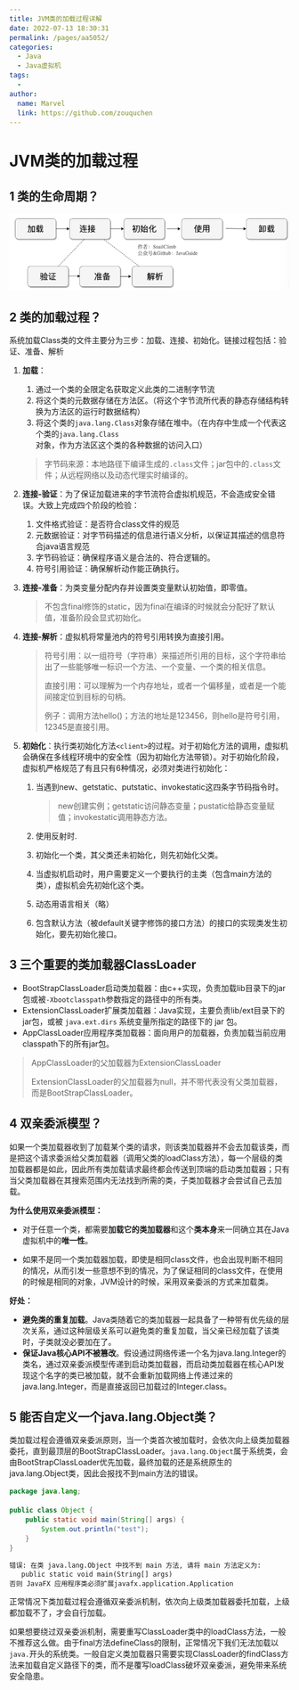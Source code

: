 ```yaml
---
title: JVM类的加载过程详解
date: 2022-07-13 18:30:31
permalink: /pages/aa5052/
categories:
  - Java
  - Java虚拟机
tags:
  - 
author: 
  name: Marvel
  link: https://github.com/zouquchen
---
```

# JVM类的加载过程

## 1 类的生命周期？

<img src="https://raw.githubusercontent.com/zouquchen/Images/main/imgs/%E7%B1%BB%E7%9A%84%E7%94%9F%E5%91%BD%E5%91%A8%E6%9C%9F.png" alt="image-20220304184144243" style="zoom: 67%;" />

## 2 类的加载过程？

系统加载Class类的文件主要分为三步：加载、连接、初始化。链接过程包括：验证、准备、解析

1. **加载**：

   1. 通过一个类的全限定名获取定义此类的二进制字节流
   2. 将这个类的元数据存储在方法区。（将这个字节流所代表的静态存储结构转换为方法区的运行时数据结构）
   3. 将这个类的`java.lang.Class`对象存储在堆中。（在内存中生成一个代表这个类的`java.lang.Class`对象，作为方法区这个类的各种数据的访问入口）

   > 字节码来源：本地路径下编译生成的`.class`文件；jar包中的`.class`文件；从远程网络以及动态代理实时编译的。

2. **连接-验证**：为了保证加载进来的字节流符合虚拟机规范，不会造成安全错误。大致上完成四个阶段的检验：

   1. 文件格式验证：是否符合class文件的规范
   2. 元数据验证：对字节码描述的信息进行语义分析，以保证其描述的信息符合java语言规范
   3. 字节码验证：确保程序语义是合法的、符合逻辑的。
   4. 符号引用验证：确保解析动作能正确执行。

3. **连接-准备**：为类变量分配内存并设置类变量默认初始值，即零值。

   > 不包含final修饰的static，因为final在编译的时候就会分配好了默认值，准备阶段会显式初始化。

4. **连接-解析**：虚拟机将常量池内的符号引用转换为直接引用。

   > 符号引用：以一组符号（字符串）来描述所引用的目标，这个字符串给出了一些能够唯一标识一个方法、一个变量、一个类的相关信息。
   >
   > 直接引用：可以理解为一个内存地址，或者一个偏移量，或者是一个能间接定位到目标的句柄。
   >
   > 例子：调用方法hello()；方法的地址是123456，则hello是符号引用，12345是直接引用。

5. **初始化**：执行类初始化方法`<client>`的过程。对于初始化方法的调用，虚拟机会确保在多线程环境中的安全性（因为初始化方法带锁）。对于初始化阶段，虚拟机严格规范了有且只有6种情况，必须对类进行初始化：

   1. 当遇到new、getstatic、putstatic、invokestatic这四条字节码指令时。

      > new创建实例；getstatic访问静态变量；pustatic给静态变量赋值；invokestatic调用静态方法。

   2. 使用反射时.

   3. 初始化一个类，其父类还未初始化，则先初始化父类。

   4. 当虚拟机启动时，用户需要定义一个要执行的主类（包含main方法的类），虚拟机会先初始化这个类。

   5. 动态用语言相关（略）

   6. 包含默认方法（被default关键字修饰的接口方法）的接口的实现类发生初始化，要先初始化接口。


## 3 三个重要的类加载器ClassLoader

- BootStrapClassLoader启动类加载器：由c++实现，负责加载lib目录下的jar包或被`-Xbootclasspath`参数指定的路径中的所有类。
- ExtensionClassLoader扩展类加载器：Java实现，主要负责lib/ext目录下的jar包，或被 `java.ext.dirs` 系统变量所指定的路径下的 jar 包。
- AppClassLoader应用程序类加载器：面向用户的加载器，负责加载当前应用classpath下的所有jar包。

> AppClassLoader的父加载器为ExtensionClassLoader
>
> ExtensionClassLoader的父加载器为null，并不带代表没有父类加载器，而是BootStrapClassLoader。

##  4 双亲委派模型？

如果一个类加载器收到了加载某个类的请求，则该类加载器并不会去加载该类，而是把这个请求委派给父类加载器（调用父类的loadClass方法），每一个层级的类加载器都是如此，因此所有类加载请求最终都会传送到顶端的启动类加载器；只有当父类加载器在其搜索范围内无法找到所需的类，子类加载器才会尝试自己去加载。

**为什么使用双亲委派模型：**

- 对于任意一个类，都需要**加载它的类加载器**和这个**类本身**来一同确立其在Java虚拟机中的**唯一性**。

- 如果不是同一个类加载器加载，即使是相同class文件，也会出现判断不相同的情况，从而引发一些意想不到的情况，为了保证相同的class文件，在使用的时候是相同的对象，JVM设计的时候，采用双亲委派的方式来加载类。

**好处：**

- **避免类的重复加载**。Java类随着它的类加载器一起具备了一种带有优先级的层次关系，通过这种层级关系可以避免类的重复加载，当父亲已经加载了该类时，子类就没必要加在了。
- **保证Java核心API不被篡改**。假设通过网络传递一个名为java.lang.Integer的类名，通过双亲委派模型传递到启动类加载器，而启动类加载器在核心API发现这个名字的类已被加载，就不会重新加载网络上传递过来的java.lang.Integer，而是直接返回已加载过的Integer.class。



## 5 能否自定义一个java.lang.Object类？

类加载过程会遵循双亲委派原则，当一个类首次被加载时，会依次向上级类加载器委托，直到最顶层的BootStrapClassLoader。`java.lang.Object`属于系统类，会由BootStrapClassLoader优先加载，最终加载的还是系统原生的java.lang.Object类，因此会报找不到main方法的错误。

```java
package java.lang;

public class Object {
    public static void main(String[] args) {
        System.out.println("test");
    }
}
```

```
错误: 在类 java.lang.Object 中找不到 main 方法, 请将 main 方法定义为:
   public static void main(String[] args)
否则 JavaFX 应用程序类必须扩展javafx.application.Application
```

正常情况下类加载过程会遵循双亲委派机制，依次向上级类加载器委托加载，上级都加载不了，才会自行加载。

如果想要绕过双亲委派机制，需要重写ClassLoader类中的loadClass方法，一般不推荐这么做。由于final方法defineClass的限制，正常情况下我们无法加载以`java.`开头的系统类。一般自定义类加载器只需要实现ClassLoader的findClass方法来加载自定义路径下的类，而不是覆写loadClass破坏双亲委派，避免带来系统安全隐患。